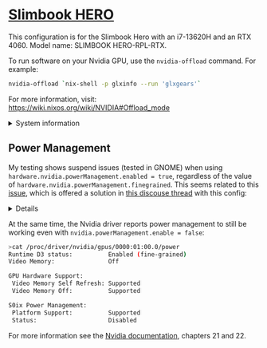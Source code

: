 # [Slimbook HERO](https://slimbook.com/en/shop/product/hero-intel-i7-13620h-1115)

This configuration is for the Slimbook Hero with an i7-13620H and an RTX 4060.
Model name: SLIMBOOK HERO-RPL-RTX.

To run software on your Nvidia GPU, use the `nvidia-offload` command. For example:
```bash
nvidia-offload `nix-shell -p glxinfo --run 'glxgears'`
```
For more information, visit: https://wiki.nixos.org/wiki/NVIDIA#Offload_mode

<details><summary>System information</summary>

```bash
>neofetch
OS: NixOS 24.11.20241216.3945713 (Vicuna) x86_64 
Host: SLIMBOOK HERO-RPL-RTX 
Kernel: 6.6.66 
Uptime: 37 mins 
Packages: 1296 (nix-system), 893 (nix-user), 2 (nix-default), 9 (flatpak) 
Shell: bash 5.2.37 
Resolution: 2560x1440 
DE: GNOME 47.1 (Wayland) 
WM: Mutter 
WM Theme: Adwaita 
Theme: Adwaita [GTK2/3] 
Icons: Adwaita [GTK2/3] 
Terminal: kgx 
CPU: 13th Gen Intel i7-13620H (16) @ 4.700GHz 
GPU: Intel Raptor Lake-P [UHD Graphics] 
GPU: NVIDIA GeForce RTX 4060 Max-Q / Mobile 
Memory: 4448MiB / 15734MiB 

$ lspci -nn
00:00.0 Host bridge [0600]: Intel Corporation Device [8086:a715]
00:01.0 PCI bridge [0604]: Intel Corporation Raptor Lake PCI Express 5.0 Graphics Port (PEG010) [8086:a70d]
00:02.0 VGA compatible controller [0300]: Intel Corporation Raptor Lake-P [UHD Graphics] [8086:a7a8] (rev 04)
00:04.0 Signal processing controller [1180]: Intel Corporation Raptor Lake Dynamic Platform and Thermal Framework Processor Participant [8086:a71d]
00:06.0 PCI bridge [0604]: Intel Corporation Raptor Lake PCIe 4.0 Graphics Port [8086:a74d]
00:06.2 PCI bridge [0604]: Intel Corporation Device [8086:a73d]
00:08.0 System peripheral [0880]: Intel Corporation GNA Scoring Accelerator module [8086:a74f]
00:0a.0 Signal processing controller [1180]: Intel Corporation Raptor Lake Crashlog and Telemetry [8086:a77d] (rev 01)
00:14.0 USB controller [0c03]: Intel Corporation Alder Lake PCH USB 3.2 xHCI Host Controller [8086:51ed] (rev 01)
00:14.2 RAM memory [0500]: Intel Corporation Alder Lake PCH Shared SRAM [8086:51ef] (rev 01)
00:14.3 Network controller [0280]: Intel Corporation Raptor Lake PCH CNVi WiFi [8086:51f1] (rev 01)
00:15.0 Serial bus controller [0c80]: Intel Corporation Alder Lake PCH Serial IO I2C Controller #0 [8086:51e8] (rev 01)
00:16.0 Communication controller [0780]: Intel Corporation Alder Lake PCH HECI Controller [8086:51e0] (rev 01)
00:1c.0 PCI bridge [0604]: Intel Corporation Alder Lake PCH-P PCI Express Root Port #9 [8086:51bf] (rev 01)
00:1f.0 ISA bridge [0601]: Intel Corporation Raptor Lake LPC/eSPI Controller [8086:519d] (rev 01)
00:1f.3 Audio device [0403]: Intel Corporation Raptor Lake-P/U/H cAVS [8086:51ca] (rev 01)
00:1f.4 SMBus [0c05]: Intel Corporation Alder Lake PCH-P SMBus Host Controller [8086:51a3] (rev 01)
00:1f.5 Serial bus controller [0c80]: Intel Corporation Alder Lake-P PCH SPI Controller [8086:51a4] (rev 01)
01:00.0 VGA compatible controller [0300]: NVIDIA Corporation AD107M [GeForce RTX 4060 Max-Q / Mobile] [10de:28a0] (rev a1)
01:00.1 Audio device [0403]: NVIDIA Corporation Device [10de:22be] (rev a1)
02:00.0 Non-Volatile memory controller [0108]: MAXIO Technology (Hangzhou) Ltd. NVMe SSD Controller MAP1202 (DRAM-less) [1e4b:1202] (rev 01)
03:00.0 Non-Volatile memory controller [0108]: Micron Technology Inc 2550 NVMe SSD (DRAM-less) [1344:5416] (rev 01)
04:00.0 Ethernet controller [0200]: Realtek Semiconductor Co., Ltd. RTL8111/8168/8211/8411 PCI Express Gigabit Ethernet Controller [10ec:8168] (rev 15)
```

</details>

## Power Management
My testing shows suspend issues (tested in GNOME) when using `hardware.nvidia.powerManagement.enabled = true`, regardless of the value of `hardware.nvidia.powerManagement.finegrained`. 
This seems related to this [issue](https://github.com/NixOS/nixpkgs/issues/336723), which is offered a solution in [this discouse thread](https://discourse.nixos.org/t/suspend-resume-cycling-on-system-resume/32322/12) with this config:

<details>

```nix
systemd = {
     services."gnome-suspend" = {
      description = "suspend gnome shell";
      before = [
        "systemd-suspend.service" 
        "systemd-hibernate.service"
        "nvidia-suspend.service"
        "nvidia-hibernate.service"
      ];
      wantedBy = [
        "systemd-suspend.service"
        "systemd-hibernate.service"
      ];
      serviceConfig = {
        Type = "oneshot";
        ExecStart = ''${pkgs.procps}/bin/pkill -f -STOP ${pkgs.gnome-shell}/bin/gnome-shell'';
      };
    };
    services."gnome-resume" = {
      description = "resume gnome shell";
      after = [
        "systemd-suspend.service" 
        "systemd-hibernate.service"
        "nvidia-resume.service"
      ];
      wantedBy = [
        "systemd-suspend.service"
        "systemd-hibernate.service"
      ];
      serviceConfig = {
        Type = "oneshot";
        ExecStart = ''${pkgs.procps}/bin/pkill -f -CONT ${pkgs.gnome-shell}/bin/gnome-shell'';
      };
    };
  };
```

</details>

At the same time, the Nvidia driver reports power management to still be working even with `nvidia.powerManagement.enable = false`:
```bash
>cat /proc/driver/nvidia/gpus/0000:01:00.0/power
Runtime D3 status:          Enabled (fine-grained)
Video Memory:               Off

GPU Hardware Support:
 Video Memory Self Refresh: Supported
 Video Memory Off:          Supported

S0ix Power Management:
 Platform Support:          Supported
 Status:                    Disabled
```

For more information see the [Nvidia documentation](https://download.nvidia.com/XFree86/Linux-x86_64/565.77/README/powermanagement.html), chapters 21 and 22.
